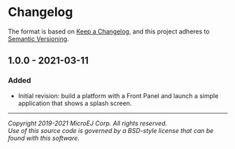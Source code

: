 # Changelog

The format is based on [Keep a Changelog](https://keepachangelog.com/en/1.0.0/),
and this project adheres to [Semantic Versioning](https://semver.org/spec/v2.0.0.html).

## 1.0.0 - 2021-03-11

### Added
- Initial revision: build a platform with a Front Panel and launch a simple application that shows a splash screen.

---
_Copyright 2019-2021 MicroEJ Corp. All rights reserved._  
_Use of this source code is governed by a BSD-style license that can be found with this software._  
